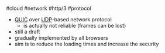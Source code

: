 #cloud #network #http/3 #protocol 

- [QUIC](/QUIC) over [UDP](/UDP)-based network protocol
	- is actually not reliable (frames can be lost)
- still a draft
- gradually implemented by all browsers
- aim is to reduce the loading times and increase the security